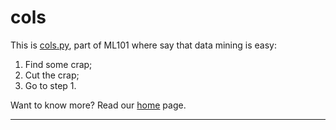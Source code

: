 # cols

This is [cols.py](https://github.com/ai-se/timm/m101/src/cols.py), part of ML101 where say that data mining is easy:

1. Find some crap;
2. Cut the crap;
3. Go to step 1.

Want to know more? Read our [home](README.md) page.

____

````
